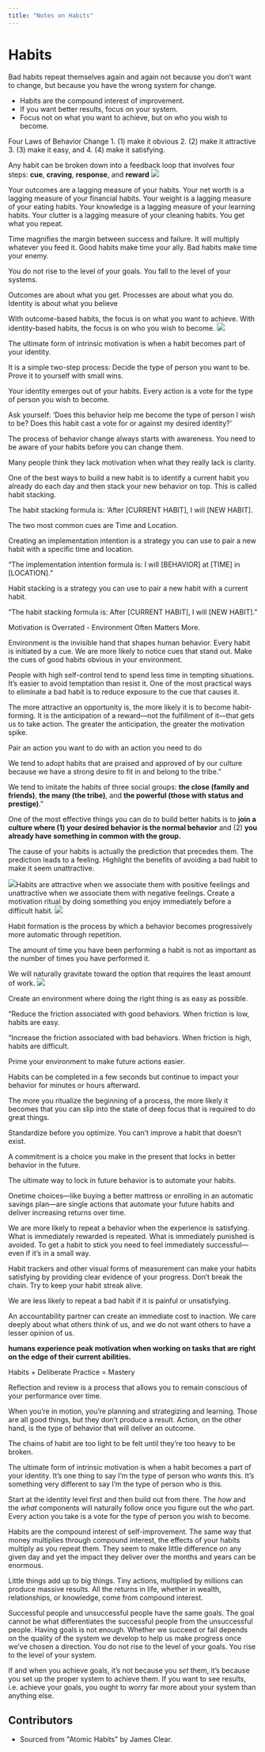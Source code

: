 ```yaml
---
title: "Notes on Habits"
---
```


# Habits

Bad habits repeat themselves again and again not because you don’t want to change, but because you have the wrong system for change.

- Habits are the compound interest of improvement.
- If you want better results, focus on your system.
- Focus not on what you want to achieve, but on who you wish to become.

Four Laws of Behavior Change
	1. (1) make it obvious
	2. (2) make it attractive
	3. (3) make it easy, and
	4. (4) make it satisfying.

Any habit can be broken down into a feedback loop that involves four steps: **cue**, **craving**, **response**, and **reward**
![](https://pxl.host/lco02jj8olfbak5qd1k.png)

Your outcomes are a lagging measure of your habits. Your net worth is a lagging measure of your financial habits. Your weight is a lagging measure of your eating habits. Your knowledge is a lagging measure of your learning habits. Your clutter is a lagging measure of your cleaning habits. You get what you repeat.

Time magnifies the margin between success and failure. It will multiply whatever you feed it. Good habits make time your ally. Bad habits make time your enemy.

You do not rise to the level of your goals. You fall to the level of your systems.

Outcomes are about what you get. Processes are about what you do. Identity is about what you believe

With outcome-based habits, the focus is on what you want to achieve. With identity-based habits, the focus is on who you wish to become.
![](https://pxl.host/lco067gk4vr795fjj49.png)

The ultimate form of intrinsic motivation is when a habit becomes part of your identity.

It is a simple two-step process: Decide the type of person you want to be. Prove it to yourself with small wins.

Your identity emerges out of your habits. Every action is a vote for the type of person you wish to become.

Ask yourself: ‘Does this behavior help me become the type of person I wish to be? Does this habit cast a vote for or against my desired identity?’

The process of behavior change always starts with awareness. You need to be aware of your habits before you can change them.

Many people think they lack motivation when what they really lack is clarity.

One of the best ways to build a new habit is to identify a current habit you already do each day and then stack your new behavior on top. This is called habit stacking.

The habit stacking formula is: ‘After [CURRENT HABIT], I will [NEW HABIT].

The two most common cues are Time and Location.

Creating an implementation intention is a strategy you can use to pair a new habit with a specific time and location.

“The implementation intention formula is: I will [BEHAVIOR] at [TIME] in [LOCATION].”

Habit stacking is a strategy you can use to pair a new habit with a current habit.

“The habit stacking formula is: After [CURRENT HABIT], I will [NEW HABIT].”

Motivation is Overrated -  Environment Often Matters More.

Environment is the invisible hand that shapes human behavior. Every habit is initiated by a cue. We are more likely to notice cues that stand out. Make the cues of good habits obvious in your environment.

People with high self-control tend to spend less time in tempting situations. It’s easier to avoid temptation than resist it. One of the most practical ways to eliminate a bad habit is to reduce exposure to the cue that causes it.

The more attractive an opportunity is, the more likely it is to become habit-forming. It is the anticipation of a reward—not the fulfillment of it—that gets us to take action. The greater the anticipation, the greater the motivation spike.

Pair an action you want to do with an action you need to do

We tend to adopt habits that are praised and approved of by our culture because we have a strong desire to fit in and belong to the tribe.”

We tend to imitate the habits of three social groups: **the close (family and friends)**, **the many (the tribe)**, and **the powerful (those with status and prestige)**.”

One of the most effective things you can do to build better habits is to **join a culture where (1) your desired behavior is the normal behavior** and (2) **you already have something in common with the group.**

The cause of your habits is actually the prediction that precedes them. The prediction leads to a feeling. Highlight the benefits of avoiding a bad habit to make it seem unattractive.

![](https://pxl.host/lco0imcsdkxc7owrrg.png)Habits are attractive when we associate them with positive feelings and unattractive when we associate them with negative feelings. Create a motivation ritual by doing something you enjoy immediately before a difficult habit.
![](https://pxl.host/lco0jft3ik73hu0lyo.png)

Habit formation is the process by which a behavior becomes progressively more automatic through repetition.

The amount of time you have been performing a habit is not as important as the number of times you have performed it.

We will naturally gravitate toward the option that requires the least amount of work.
![](https://pxl.host/lco0kedkk6sc2xpk0i.png)

Create an environment where doing the right thing is as easy as possible.

“Reduce the friction associated with good behaviors. When friction is low, habits are easy.

“Increase the friction associated with bad behaviors. When friction is high, habits are difficult.

Prime your environment to make future actions easier.

Habits can be completed in a few seconds but continue to impact your behavior for minutes or hours afterward.

The more you ritualize the beginning of a process, the more likely it becomes that you can slip into the state of deep focus that is required to do great things.

Standardize before you optimize. You can’t improve a habit that doesn’t exist.

A commitment is a choice you make in the present that locks in better behavior in the future.

The ultimate way to lock in future behavior is to automate your habits.

Onetime choices—like buying a better mattress or enrolling in an automatic savings plan—are single actions that automate your future habits and deliver increasing returns over time.

We are more likely to repeat a behavior when the experience is satisfying. What is immediately rewarded is repeated. What is immediately punished is avoided. To get a habit to stick you need to feel immediately successful—even if it’s in a small way.

Habit trackers and other visual forms of measurement can make your habits satisfying by providing clear evidence of your progress. Don’t break the chain. Try to keep your habit streak alive.

We are less likely to repeat a bad habit if it is painful or unsatisfying.

An accountability partner can create an immediate cost to inaction. We care deeply about what others think of us, and we do not want others to have a lesser opinion of us.

**humans experience peak motivation when working on tasks that are right on the edge of their current abilities.**

Habits + Deliberate Practice = Mastery

Reflection and review is a process that allows you to remain conscious of your performance over time.

When you’re in motion, you’re planning and strategizing and learning. Those are all good things, but they don’t produce a result. Action, on the other hand, is the type of behavior that will deliver an outcome.

The chains of habit are too light to be felt until they’re too heavy to be broken.

The ultimate form of intrinsic motivation is when a habit becomes a part of your identity. It’s one thing to say I’m the type of person who _wants_ this. It’s something very different to say I’m the type of person who _is_ this.

Start at the identity level first and then build out from there. The _how_ and the _what_ components will naturally follow once you figure out the _who_ part. Every action you take is a vote for the type of person you wish to become.

Habits are the compound interest of self-improvement. The same way that money multiplies through compound interest, the effects of your habits multiply as you repeat them. They seem to make little difference on any given day and yet the impact they deliver over the months and years can be enormous.

Little things add up to big things. Tiny actions, multiplied by millions can produce massive results. All the returns in life, whether in wealth, relationships, or knowledge, come from compound interest.

Successful people and unsuccessful people have the same goals. The goal cannot be what differentiates the successful people from the unsuccessful people. Having goals is not enough. Whether we succeed or fail depends on the quality of the system we develop to help us make progress once we’ve chosen a direction. You do not rise to the level of your goals. You rise to the level of your system.

If and when you achieve goals, it’s not because you _set_ them, it’s because you set up the proper system to achieve them. If you want to see results, i.e. achieve your goals, you ought to worry far more about your system than anything else.


## Contributors
- Sourced from "Atomic Habits" by James Clear.
